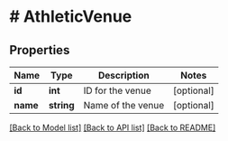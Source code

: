 # # AthleticVenue

## Properties

Name | Type | Description | Notes
------------ | ------------- | ------------- | -------------
**id** | **int** | ID for the venue | [optional]
**name** | **string** | Name of the venue | [optional]

[[Back to Model list]](../../README.md#models) [[Back to API list]](../../README.md#endpoints) [[Back to README]](../../README.md)
